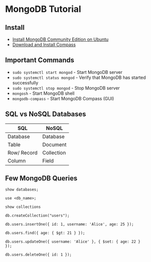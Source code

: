 # MongoDB Tutorial

## Install
- [Install MongoDB Community Edition on Ubuntu](https://www.mongodb.com/docs/manual/tutorial/install-mongodb-on-ubuntu/)
- [Download and Install Compass](https://www.mongodb.com/docs/compass/install/?operating-system=linux&package-type=.deb)

## Important Commands

- `sudo systemctl start mongod` - Start MongoDB server
- `sudo systemctl status mongod` - Verify that MongoDB has started successfully
- `sudo systemctl stop mongod` - Stop MongoDB server
- `mongosh` - Start MongoDB shell
- `mongodb-compass` - Start MongoDB Compass (GUI)

## SQL vs NoSQL Databases

|SQL            |NoSQL      |
|---------------|-----------|
|Database       | Database  |
|Table          | Document  |
|Row/ Record    | Collection|
|Column         | Field     |

## Few MongoDB Queries

```
show databases;

use <db_name>;

show collections

db.createCollection("users");

db.users.insertOne({ id: 1, username: 'Alice', age: 25 });

db.users.find({ age: { $gt: 21 } });

db.users.updateOne({ username: 'Alice' }, { $set: { age: 22 }
});

db.users.deleteOne({ id: 1 });

```